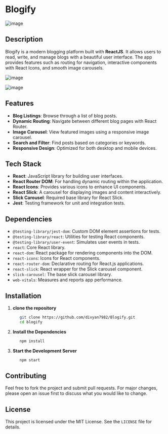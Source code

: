# Blogify

![image](https://github.com/user-attachments/assets/d5b83fe1-2f39-4747-a6d6-2754488db4f4)

## Description

Blogify is a modern blogging platform built with **ReactJS**. It allows users to read, write, and manage blogs with a beautiful user interface. The app provides features such as routing for navigation, interactive components with React Icons, and smooth image carousels.

![image](https://github.com/user-attachments/assets/bc856357-4d06-4e45-a551-104024c1a778)

![image](https://github.com/user-attachments/assets/9b6b655b-bdda-44f6-9250-46285cd4b8d9)

## Features

- **Blog Listings**: Browse through a list of blog posts.
- **Dynamic Routing**: Navigate between different blog pages with React Router.
- **Image Carousel**: View featured images using a responsive image carousel.
- **Search and Filter**: Find posts based on categories or keywords.
- **Responsive Design**: Optimized for both desktop and mobile devices.

## Tech Stack

- **React**: JavaScript library for building user interfaces.
- **React Router DOM**: For handling dynamic routing within the application.
- **React Icons**: Provides various icons to enhance UI components.
- **React Slick**: A carousel for displaying images and content interactively.
- **Slick Carousel**: Required base library for React Slick.
- **Jest**: Testing framework for unit and integration tests.

## Dependencies

- `@testing-library/jest-dom`: Custom DOM element assertions for tests.
- `@testing-library/react`: Utilities for testing React components.
- `@testing-library/user-event`: Simulates user events in tests.
- `react`: Core React library.
- `react-dom`: React package for rendering components into the DOM.
- `react-icons`: Icons for React components.
- `react-router-dom`: Declarative routing for React.js applications.
- `react-slick`: React wrapper for the Slick carousel component.
- `slick-carousel`: The base slick carousel library.
- `web-vitals`: Measures and reports app performance.

## Installation

1. **clone the repository**
   
   ```bash
      git clone https://github.com/divyan7982/Blogify.git
      cd blogify

2. **Install the Dependencies**
   
   ```bash
      npm install

3. **Start the Development Server**
   
   ```bash
      npm start
   
## Contributing
Feel free to fork the project and submit pull requests. For major changes, please open an issue first to discuss what you would like to change.

## License
This project is licensed under the MIT License. See the `LICENSE` file for details.
